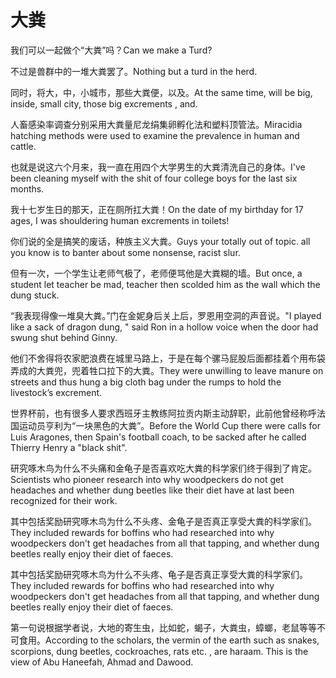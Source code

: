 # 大粪

<p><span class="chinese">我们可以一起做个“大粪”吗？</span><span class="english">Can we make a Turd?</span></p>

<p><span class="chinese">不过是兽群中的一堆大粪罢了。</span><span class="english">Nothing but a turd in the herd.</span></p>

<p><span class="chinese">同时，将大，中，小城市，那些大粪便，以及。</span><span class="english">At the same time, will be big, inside, small city, those big excrements , and.</span></p>

<p><span class="chinese">人畜感染率调查分别采用大粪量尼龙绢集卵孵化法和塑料顶管法。</span><span class="english">Miracidia hatching methods were used to examine the prevalence in human and cattle.</span></p>

<p><span class="chinese">也就是说这六个月来，我一直在用四个大学男生的大粪清洗自己的身体。</span><span class="english">I've been cleaning myself with the shit of four college boys for the last six months.</span></p>

<p><span class="chinese">我十七岁生日的那天，正在厕所扛大粪！</span><span class="english">On the date of my birthday for 17 ages, I was shouldering human excrements in toilets!</span></p>

<p><span class="chinese">你们说的全是搞笑的废话，种族主义大粪。</span><span class="english">Guys your totally out of topic. all you know is to banter about some nonsense, racist slur.</span></p>

<p><span class="chinese">但有一次，一个学生让老师气极了，老师便骂他是大粪糊的墙。</span><span class="english">But once, a student let teacher be mad, teacher then scolded him as the wall which the dung stuck.</span></p>

<p><span class="chinese">“我表现得像一堆臭大粪。”门在金妮身后关上后，罗恩用空洞的声音说。</span><span class="english">"I played like a sack of dragon dung, " said Ron in a hollow voice when the door had swung shut behind Ginny.</span></p>

<p><span class="chinese">他们不舍得将农家肥浪费在城里马路上，于是在每个骡马屁股后面都挂着个用布袋弄成的大粪兜，兜着牲口拉下的大粪。</span><span class="english">They were unwilling to leave manure on streets and thus hung a big cloth bag under the rumps to hold the livestock’s excrement.</span></p>

<p><span class="chinese">世界杯前，也有很多人要求西班牙主教练阿拉贡内斯主动辞职，此前他曾经称呼法国运动员亨利为“一块黑色的大粪”。</span><span class="english">Before the World Cup there were calls for Luis Aragones, then Spain's football coach, to be sacked after he called Thierry Henry a "black shit".</span></p>

<p><span class="chinese">研究啄木鸟为什么不头痛和金龟子是否喜欢吃大粪的科学家们终于得到了肯定。</span><span class="english">Scientists who pioneer research into why woodpeckers do not get headaches and whether dung beetles like their diet have at last been recognized for their work.</span></p>

<p><span class="chinese">其中包括奖励研究啄木鸟为什么不头疼、金龟子是否真正享受大粪的科学家们。</span><span class="english">They included rewards for boffins who had researched into why woodpeckers don't get headaches from all that tapping, and whether dung beetles really enjoy their diet of faeces.</span></p>

<p><span class="chinese">其中包括奖励研究啄木鸟为什么不头疼、龟子是否真正享受大粪的科学家们。</span><span class="english">They included rewards for boffins who had researched into why woodpeckers don't get headaches from all that tapping, and whether dung beetles really enjoy their diet of faeces.</span></p>

<p><span class="chinese">第一句说根据学者说，大地的寄生虫，比如蛇，蝎子，大粪虫，蟑螂，老鼠等等不可食用。</span><span class="english">According to the scholars, the vermin of the earth such as snakes, scorpions, dung beetles, cockroaches, rats etc. , are haraam. This is the view of Abu Haneefah, Ahmad and Dawood.</span></p>

